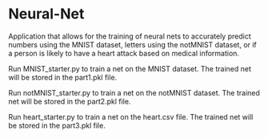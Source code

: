 # Neural-Net

Application that allows for the training of neural nets to accurately predict numbers using the MNIST dataset, letters using the notMNIST dataset, or if a person is likely to have a heart attack based on medical information.

Run MNIST_starter.py to train a net on the MNIST dataset. The trained net will be stored in the part1.pkl file.

Run notMNIST_starter.py to train a net on the notMNIST dataset. The trained net will be stored in the part2.pkl file.

Run heart_starter.py to train a net on the heart.csv file. The trained net will be stored in the part3.pkl file.
